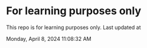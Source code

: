 # For learning purposes only
This repo is for learning purposes only.
Last updated at

Monday, April 8, 2024 11:08:32 AM

